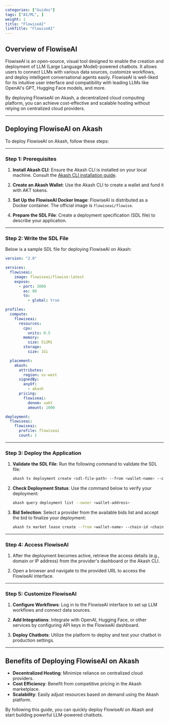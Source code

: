 ```yaml
---
categories: ["Guides"]
tags: ["AI/ML", ]
weight: 1
title: "FlowiseAI"
linkTitle: "FlowiseAI"
---
```


## Overview of FlowiseAI

FlowiseAI is an open-source, visual tool designed to enable the creation and deployment of LLM (Large Language Model)-powered chatbots. It allows users to connect LLMs with various data sources, customize workflows, and deploy intelligent conversational agents easily. FlowiseAI is well-liked for its intuitive user interface and compatibility with leading LLMs like OpenAI's GPT, Hugging Face models, and more.

By deploying FlowiseAI on Akash, a decentralized cloud computing platform, you can achieve cost-effective and scalable hosting without relying on centralized cloud providers.

---

## **Deploying FlowiseAI on Akash**

To deploy FlowiseAI on Akash, follow these steps:

---

### **Step 1: Prerequisites**

1. **Install Akash CLI**: Ensure the Akash CLI is installed on your local machine. Consult the [Akash CLI installation guide](https://docs.akash.network/guides/install).

2. **Create an Akash Wallet**: Use the Akash CLI to create a wallet and fund it with AKT tokens.

3. **Set Up the FlowiseAI Docker Image**: FlowiseAI is distributed as a Docker container. The official image is `flowiseai/flowise`.

4. **Prepare the SDL File**: Create a deployment specification (SDL file) to describe your application.

---

### **Step 2: Write the SDL File**

Below is a sample SDL file for deploying FlowiseAI on Akash:

```yaml
version: "2.0"

services:
  flowiseai:
    image: flowiseai/flowise:latest
    expose:
      - port: 3000
        as: 80
        to:
          - global: true

profiles:
  compute:
    flowiseai:
      resources:
        cpu:
          units: 0.5
        memory:
          size: 512Mi
        storage:
          size: 1Gi

  placement:
    akash:
      attributes:
        region: us-west
      signedBy:
        anyOf:
          - akash
      pricing:
        flowiseai:
          denom: uakt
          amount: 1000

deployment:
  flowiseai:
    flowiseai:
      profile: flowiseai
      count: 1
```

---

### **Step 3: Deploy the Application**

1. **Validate the SDL File**:
   Run the following command to validate the SDL file:
   ```bash
   akash tx deployment create <sdl-file-path> --from <wallet-name> --chain-id <chain-id>
   ```

2. **Check Deployment Status**:
   Use the command below to verify your deployment:
   ```bash
   akash query deployment list --owner <wallet-address>
   ```

3. **Bid Selection**:
   Select a provider from the available bids list and accept the bid to finalize your deployment:
   ```bash
   akash tx market lease create --from <wallet-name> --chain-id <chain-id> --bid-id <bid-id>
   ```

---

### **Step 4: Access FlowiseAI**

1. After the deployment becomes active, retrieve the access details (e.g., domain or IP address) from the provider's dashboard or the Akash CLI.

2. Open a browser and navigate to the provided URL to access the FlowiseAI interface.

---

### **Step 5: Customize FlowiseAI**

1. **Configure Workflows**:
   Log in to the FlowiseAI interface to set up LLM workflows and connect data sources.

2. **Add Integrations**:
   Integrate with OpenAI, Hugging Face, or other services by configuring API keys in the FlowiseAI dashboard.

3. **Deploy Chatbots**:
   Utilize the platform to deploy and test your chatbot in production settings.

---

## Benefits of Deploying FlowiseAI on Akash

- **Decentralized Hosting**: Minimize reliance on centralized cloud providers.
- **Cost Efficiency**: Benefit from competitive pricing in the Akash marketplace.
- **Scalability**: Easily adjust resources based on demand using the Akash platform.

By following this guide, you can quickly deploy FlowiseAI on Akash and start building powerful LLM-powered chatbots.